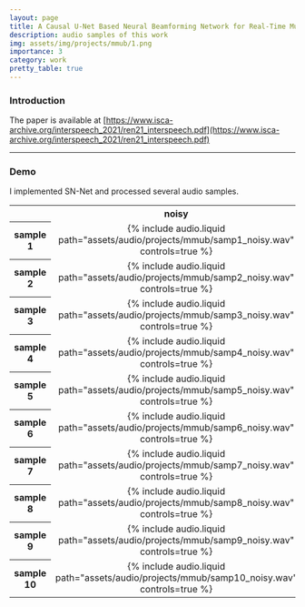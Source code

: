 ```yaml
---
layout: page
title: A Causal U-Net Based Neural Beamforming Network for Real-Time Multi-Channel Speech Enhancement
description: audio samples of this work
img: assets/img/projects/mmub/1.png
importance: 3
category: work
pretty_table: true
---
```


### Introduction
The paper is available at [https://www.isca-archive.org/interspeech_2021/ren21_interspeech.pdf](https://www.isca-archive.org/interspeech_2021/ren21_interspeech.pdf)

---

### Demo
I implemented SN-Net and processed several audio samples.

<table style="text-align: center;">
    <tr>
        <th> </th>
        <th>noisy</th>
        <th>denoised</th>
    </tr>
    <tr>
        <th>sample 1</th>
        <td>{% include audio.liquid path="assets/audio/projects/mmub/samp1_noisy.wav" controls=true %}</td>
        <td>{% include audio.liquid path="assets/audio/projects/mmub/samp1_denoised.wav" controls=true %}</td>
    </tr>
    <tr>
        <th>sample 2</th>
        <td>{% include audio.liquid path="assets/audio/projects/mmub/samp2_noisy.wav" controls=true %}</td>
        <td>{% include audio.liquid path="assets/audio/projects/mmub/samp2_denoised.wav" controls=true %}</td>
    </tr>
    <tr>
        <th>sample 3</th>
        <td>{% include audio.liquid path="assets/audio/projects/mmub/samp3_noisy.wav" controls=true %}</td>
        <td>{% include audio.liquid path="assets/audio/projects/mmub/samp3_denoised.wav" controls=true %}</td>
    </tr>
    <tr>
        <th>sample 4</th>
        <td>{% include audio.liquid path="assets/audio/projects/mmub/samp4_noisy.wav" controls=true %}</td>
        <td>{% include audio.liquid path="assets/audio/projects/mmub/samp4_denoised.wav" controls=true %}</td>
    </tr>
    <tr>
        <th>sample 5</th>
        <td>{% include audio.liquid path="assets/audio/projects/mmub/samp5_noisy.wav" controls=true %}</td>
        <td>{% include audio.liquid path="assets/audio/projects/mmub/samp5_denoised.wav" controls=true %}</td>
    </tr>
    <tr>
        <th>sample 6</th>
        <td>{% include audio.liquid path="assets/audio/projects/mmub/samp6_noisy.wav" controls=true %}</td>
        <td>{% include audio.liquid path="assets/audio/projects/mmub/samp6_denoised.wav" controls=true %}</td>
    </tr>
    <tr>
        <th>sample 7</th>
        <td>{% include audio.liquid path="assets/audio/projects/mmub/samp7_noisy.wav" controls=true %}</td>
        <td>{% include audio.liquid path="assets/audio/projects/mmub/samp7_denoised.wav" controls=true %}</td>
    </tr>
    <tr>
        <th>sample 8</th>
        <td>{% include audio.liquid path="assets/audio/projects/mmub/samp8_noisy.wav" controls=true %}</td>
        <td>{% include audio.liquid path="assets/audio/projects/mmub/samp8_denoised.wav" controls=true %}</td>
    </tr>
    <tr>
        <th>sample 9</th>
        <td>{% include audio.liquid path="assets/audio/projects/mmub/samp9_noisy.wav" controls=true %}</td>
        <td>{% include audio.liquid path="assets/audio/projects/mmub/samp9_denoised.wav" controls=true %}</td>
    </tr>
    <tr>
        <th>sample 10</th>
        <td>{% include audio.liquid path="assets/audio/projects/mmub/samp10_noisy.wav" controls=true %}</td>
        <td>{% include audio.liquid path="assets/audio/projects/mmub/samp10_denoised.wav" controls=true %}</td>
    </tr>
</table>